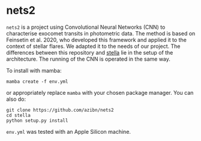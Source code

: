 # nets2

`nets2` is a project using Convolutional Neural Networks (CNN) to characterise exocomet transits in photometric data. The method is based on Feinsetin et al. 2020, who developed this framework and applied it to the context of stellar flares. We adapted it to the needs of our project. The differences between this repository and [stella](https://github.com/afeinstein20/stella) lie in the setup of the architecture. The running of the CNN is operated in the same way.

To install with mamba:

`mamba create -f env.yml`

or appropriately replace `mamba` with your chosen package manager. You can also do:

```
git clone https://github.com/azibn/nets2
cd stella
python setup.py install
```

`env.yml` was tested with an Apple Silicon machine.

